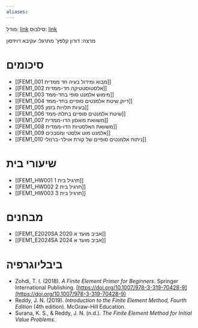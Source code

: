 ```yaml
---
aliases:
---
```


מודל: [link](https://moodle24.technion.ac.il/course/view.php?id=3323)
סילבוס: [link](https://moodle24.technion.ac.il/mod/resource/view.php?id=172937)

מרצה: דורון קלפץ'
מתרגל: עקיבא דוידסון

# סיכומים
- [[FEM1_001 מבוא ומידול בעיה חד ממדית]]
- [[FEM1_002 אלסטוסטטיקה חד-ממדית]]
- [[FEM1_003 מימוש אלמנט סופי בחד-ממד]]
- [[FEM1_004 דיוק שיטת אלמנטים סופיים בחד-ממד]]
- [[FEM1_005  בעיות תלויות בזמן]]
- [[FEM1_006 שיטת אלמנטים סופיים בתלת-ממד]]
- [[FEM1_007 משוואת פואסון הדו-ממדית]]
- [[FEM1_008 משוואת האלסטיות הדו-ממדית]]
- [[FEM1_009 אלמנט מוט אלסטי ומסבכים]]
- [[FEM1_010 ניתוח אלמנטים סופיים של קורת אוילר-ברנולי]]

# שיעורי בית
- [[FEM1_HW001 תרגיל בית 1]]
- [[FEM1_HW002 תרגיל בית 2]]
- [[FEM1_HW003 תרגיל בית 3]]

# מבחנים
- [[FEM1_E2020SA 2020 אביב מועד א]]
- [[FEM1_E2024SA 2024 אביב מועד א]]

# ביבליוגרפיה
- Zohdi, T. I. (2018). _A Finite Element Primer for Beginners_. Springer International Publishing. [https://doi.org/10.1007/978-3-319-70428-9](https://doi.org/10.1007/978-3-319-70428-9)
- Reddy, J. N. (2019). _Introduction to the Finite Element Method, Fourth Edition_ (4th edition). McGraw-Hill Education.
- Surana, K. S., & Reddy, J. N. (n.d.). _The Finite Element Method for Initial Value Problems_.